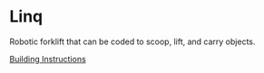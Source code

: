 # Linq

Robotic forklift that can be coded to scoop, lift, and carry objects.

[Building Instructions](https://link.vex.com/vexiq/pdf/228-4444-754-Linq-Build-Instructions)
